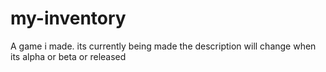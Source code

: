 # my-inventory
A game i made. its currently being made the description will change when its alpha or beta or released
